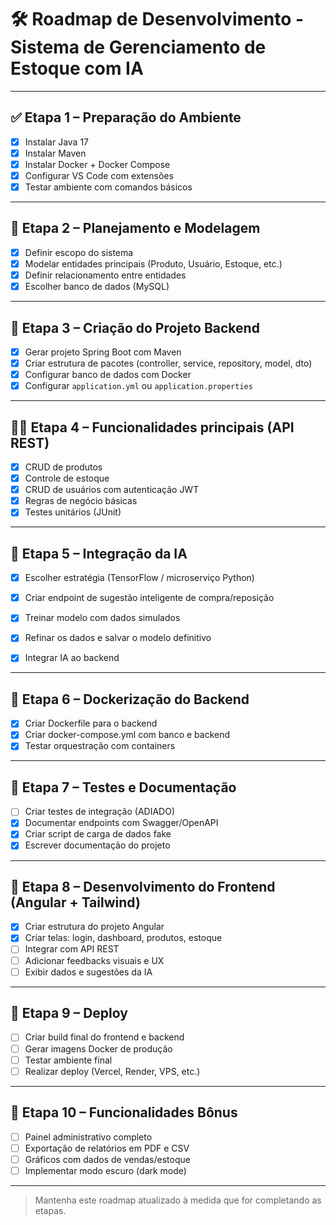 # 🛠️ Roadmap de Desenvolvimento - Sistema de Gerenciamento de Estoque com IA

---

## ✅ Etapa 1 – Preparação do Ambiente
- [x] Instalar Java 17
- [x] Instalar Maven
- [x] Instalar Docker + Docker Compose
- [x] Configurar VS Code com extensões
- [x] Testar ambiente com comandos básicos

---

## 📐 Etapa 2 – Planejamento e Modelagem
- [X] Definir escopo do sistema
- [X] Modelar entidades principais (Produto, Usuário, Estoque, etc.)
- [X] Definir relacionamento entre entidades
- [X] Escolher banco de dados (MySQL)

---

## 🧱 Etapa 3 – Criação do Projeto Backend
- [X] Gerar projeto Spring Boot com Maven
- [X] Criar estrutura de pacotes (controller, service, repository, model, dto)
- [X] Configurar banco de dados com Docker
- [X] Configurar `application.yml` ou `application.properties`

---

## 🧑‍💻 Etapa 4 – Funcionalidades principais (API REST)
- [X] CRUD de produtos
- [X] Controle de estoque
- [X] CRUD de usuários com autenticação JWT 
- [X] Regras de negócio básicas
- [X] Testes unitários (JUnit)

---

## 🧠 Etapa 5 – Integração da IA
- [X] Escolher estratégia (TensorFlow / microserviço Python)
- [X] Criar endpoint de sugestão inteligente de compra/reposição
- [X] Treinar modelo com dados simulados
- [X] Refinar os dados e salvar o modelo definitivo 
- [X] Integrar IA ao backend


---

## 🐳 Etapa 6 – Dockerização do Backend
- [X] Criar Dockerfile para o backend
- [X] Criar docker-compose.yml com banco e backend
- [X] Testar orquestração com containers

---

## 🧪 Etapa 7 – Testes e Documentação
- [ ] Criar testes de integração (ADIADO)
- [X] Documentar endpoints com Swagger/OpenAPI
- [X] Criar script de carga de dados fake
- [X] Escrever documentação do projeto

---

## 🎨 Etapa 8 – Desenvolvimento do Frontend (Angular + Tailwind)
- [X] Criar estrutura do projeto Angular
- [X] Criar telas: login, dashboard, produtos, estoque
- [ ] Integrar com API REST
- [ ] Adicionar feedbacks visuais e UX
- [ ] Exibir dados e sugestões da IA

---

## 🚀 Etapa 9 – Deploy
- [ ] Criar build final do frontend e backend
- [ ] Gerar imagens Docker de produção
- [ ] Testar ambiente final
- [ ] Realizar deploy (Vercel, Render, VPS, etc.)

---

## 💎 Etapa 10 – Funcionalidades Bônus
- [ ] Painel administrativo completo
- [ ] Exportação de relatórios em PDF e CSV
- [ ] Gráficos com dados de vendas/estoque
- [ ] Implementar modo escuro (dark mode)

---

> Mantenha este roadmap atualizado à medida que for completando as etapas.
